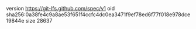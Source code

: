 version https://git-lfs.github.com/spec/v1
oid sha256:0a38fe4c9a8ae53f651f4ccfc4dc0ea3471f9ef78ed6f77f018e978dce19844e
size 28637
